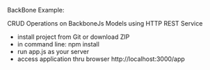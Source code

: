 BackBone Example:
 
CRUD Operations on BackboneJs Models using HTTP REST Service

- install project from Git or download ZIP
- in command line: npm install
- run app.js as your server
- access application thru browser http://localhost:3000/app
